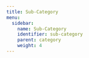 ```yaml
---
title: Sub-Category
menu:
  sidebar:
    name: Sub-Category
    identifier: sub-category
    parent: category
    weight: 4
---
```

